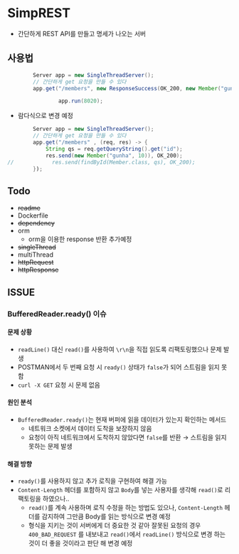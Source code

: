 # SimpREST

- 간단하게 REST API를 만들고 명세가 나오는 서버

## 사용법

```java
        Server app = new SingleThreadServer();
        // 간단하게 get 요청을 만들 수 있다
        app.get("/members", new ResponseSuccess(OK_200, new Member("gunha", 10)), new ResponseError(BAD_REQUEST_400));

                app.run(8020);
```

- 람다식으로 변경 예정

```java
        Server app = new SingleThreadServer();
        // 간단하게 get 요청을 만들 수 있다
        app.get("/members" , (req, res) -> {
            String qs = req.getQueryString().get("id");
            res.send(new Member("gunha", 10)), OK_200);
//            res.send(findById(Member.class, qs), OK_200);
        });
```

## Todo

- ~~readme~~
- Dockerfile 
- ~~dependency~~
- orm
  - orm을 이용한 response 반환 추가예정
- ~~singleThread~~
- multiThread
- ~~httpRequest~~
- ~~httpResponse~~

## ISSUE

### BufferedReader.ready() 이슈

#### 문제 상황
- `readLine()` 대신 `read()`를 사용하여 `\r\n`을 직접 읽도록 리팩토링했으나 문제 발생
- POSTMAN에서 두 번째 요청 시 `ready()` 상태가 `false`가 되어 스트림을 읽지 못함
- `curl -X GET` 요청 시 문제 없음

#### 원인 분석
- `BufferedReader.ready()`는 현재 버퍼에 읽을 데이터가 있는지 확인하는 메서드
  - 네트워크 소켓에서 데이터 도착을 보장하지 않음
  - 요청이 아직 네트워크에서 도착하지 않았다면 `false`를 반환 → 스트림을 읽지 못하는 문제 발생

#### 해결 방향
- `ready()`를 사용하지 않고 추가 로직을 구현하여 해결 가능
- `Content-Length` 헤더를 포함하지 않고 `Body`를 넣는 사용자를 생각해 `read()`로 리팩토링을 하였으나..
  - `read()`를 계속 사용하며 로직 수정을 하는 방법도 있으나, `Content-Length` 헤더를 감지하여 그만큼 Body를 읽는 방식으로 변경 예정
  - 형식을 지키는 것이 서버에게 더 중요한 것 같아 잘못된 요청의 경우 `400_BAD_REQUEST` 를 내보내고 `read()`에서  `readLine()` 방식으로 변경 하는 것이 더 좋을 것이라고 판단 해 변경 예정
